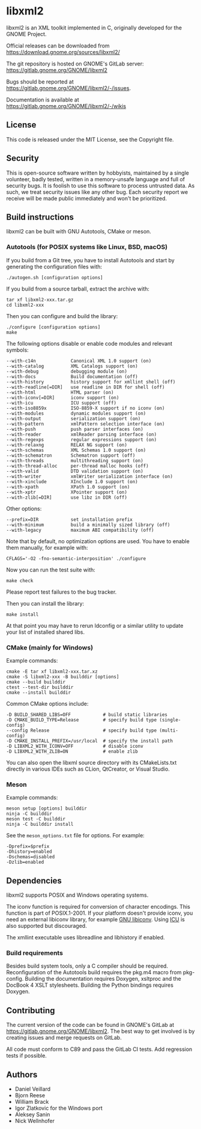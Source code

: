 # libxml2

libxml2 is an XML toolkit implemented in C, originally developed for
the GNOME Project.

Official releases can be downloaded from
<https://download.gnome.org/sources/libxml2/>

The git repository is hosted on GNOME's GitLab server:
<https://gitlab.gnome.org/GNOME/libxml2>

Bugs should be reported at
<https://gitlab.gnome.org/GNOME/libxml2/-/issues>.

Documentation is available at
<https://gitlab.gnome.org/GNOME/libxml2/-/wikis>

## License

This code is released under the MIT License, see the Copyright file.

## Security

This is open-source software written by hobbyists, maintained by a single
volunteer, badly tested, written in a memory-unsafe language and full of
security bugs. It is foolish to use this software to process untrusted data.
As such, we treat security issues like any other bug. Each security report
we receive will be made public immediately and won't be prioritized.

## Build instructions

libxml2 can be built with GNU Autotools, CMake or meson.

### Autotools (for POSIX systems like Linux, BSD, macOS)

If you build from a Git tree, you have to install Autotools and start
by generating the configuration files with:

    ./autogen.sh [configuration options]

If you build from a source tarball, extract the archive with:

    tar xf libxml2-xxx.tar.gz
    cd libxml2-xxx

Then you can configure and build the library:

    ./configure [configuration options]
    make

The following options disable or enable code modules and relevant symbols:

    --with-c14n             Canonical XML 1.0 support (on)
    --with-catalog          XML Catalogs support (on)
    --with-debug            debugging module (on)
    --with-docs             Build documentation (off)
    --with-history          history support for xmllint shell (off)
    --with-readline[=DIR]   use readline in DIR for shell (off)
    --with-html             HTML parser (on)
    --with-iconv[=DIR]      iconv support (on)
    --with-icu              ICU support (off)
    --with-iso8859x         ISO-8859-X support if no iconv (on)
    --with-modules          dynamic modules support (on)
    --with-output           serialization support (on)
    --with-pattern          xmlPattern selection interface (on)
    --with-push             push parser interfaces (on)
    --with-reader           xmlReader parsing interface (on)
    --with-regexps          regular expressions support (on)
    --with-relaxng          RELAX NG support (on)
    --with-schemas          XML Schemas 1.0 support (on)
    --with-schematron       Schematron support (off)
    --with-threads          multithreading support (on)
    --with-thread-alloc     per-thread malloc hooks (off)
    --with-valid            DTD validation support (on)
    --with-writer           xmlWriter serialization interface (on)
    --with-xinclude         XInclude 1.0 support (on)
    --with-xpath            XPath 1.0 support (on)
    --with-xptr             XPointer support (on)
    --with-zlib[=DIR]       use libz in DIR (off)

Other options:

    --prefix=DIR            set installation prefix
    --with-minimum          build a minimally sized library (off)
    --with-legacy           maximum ABI compatibility (off)

Note that by default, no optimization options are used. You have to
enable them manually, for example with:

    CFLAGS='-O2 -fno-semantic-interposition' ./configure

Now you can run the test suite with:

    make check

Please report test failures to the bug tracker.

Then you can install the library:

    make install

At that point you may have to rerun ldconfig or a similar utility to
update your list of installed shared libs.

### CMake (mainly for Windows)

Example commands:

    cmake -E tar xf libxml2-xxx.tar.xz
    cmake -S libxml2-xxx -B builddir [options]
    cmake --build builddir
    ctest --test-dir builddir
    cmake --install builddir

Common CMake options include:

    -D BUILD_SHARED_LIBS=OFF            # build static libraries
    -D CMAKE_BUILD_TYPE=Release         # specify build type (single-config)
    --config Release                    # specify build type (multi-config)
    -D CMAKE_INSTALL_PREFIX=/usr/local  # specify the install path
    -D LIBXML2_WITH_ICONV=OFF           # disable iconv
    -D LIBXML2_WITH_ZLIB=ON             # enable zlib

You can also open the libxml source directory with its CMakeLists.txt
directly in various IDEs such as CLion, QtCreator, or Visual Studio.

### Meson

Example commands:

    meson setup [options] builddir
    ninja -C builddir
    meson test -C builddir
    ninja -C builddir install

See the `meson_options.txt` file for options. For example:

    -Dprefix=$prefix
    -Dhistory=enabled
    -Dschemas=disabled
    -Dzlib=enabled

## Dependencies

libxml2 supports POSIX and Windows operating systems.

The iconv function is required for conversion of character encodings.
This function is part of POSIX.1-2001. If your platform doesn't provide
iconv, you need an external libiconv library, for example
[GNU libiconv](https://www.gnu.org/software/libiconv/). Using
[ICU](https://icu.unicode.org/) is also supported but discouraged.

The xmllint executable uses libreadline and libhistory if enabled.

### Build requirements

Besides build system tools, only a C compiler should be required.
Reconfiguration of the Autotools build requires the pkg.m4 macro from
pkg-config. Building the documentation requires Doxygen, xsltproc and the
DocBook 4 XSLT stylesheets. Building the Python bindings requires Doxygen.

## Contributing

The current version of the code can be found in GNOME's GitLab at
<https://gitlab.gnome.org/GNOME/libxml2>. The best way to get involved
is by creating issues and merge requests on GitLab.

All code must conform to C89 and pass the GitLab CI tests. Add regression
tests if possible.

## Authors

- Daniel Veillard
- Bjorn Reese
- William Brack
- Igor Zlatkovic for the Windows port
- Aleksey Sanin
- Nick Wellnhofer

